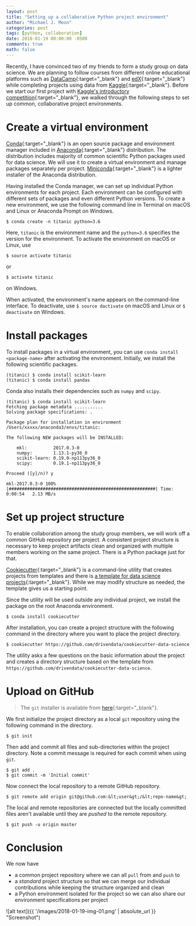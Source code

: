 ```yaml
---
layout: post
title: "Setting up a collaborative Python project environment"
author: "Michael J. Moon"
categories: post
tags: [python, collaboration]
date: 2018-01-19 00:00:00 -0500
comments: true
math: false
---
```


Recently, I have convinced two of my friends to form a study group on data science. We are planning to follow courses from different online educational platforms such as [DataCamp][1]{:target="_blank"} and [edX][2]{:target="_blank"} while completing projects using data from [Kaggle][3]{:target="_blank"}. Before we start our first project with [Kaggle's introductory competition][4]{:target="_blank"}, we walked through the following steps to set up common, collaborative project environments.

# Create a virtual environment

[Conda][5]{:target="_blank"} is an open source package and environment manager included in [Anaconda][6]{:target="_blank"} distribution. The distribution includes majority of common scientific Python packages used for data science. We will use it to create a virtual environment and manage packages separately per project. [Miniconda][7]{:target="_blank"} is a lighter installer of the Anaconda distribution.

Having installed the Conda manager, we can set up individual Python environments for each project. Each environment can be configured with different sets of packages and even different Python versions. To create a new environment, we use the following command line in Terminal on macOS and Linux or Anaconda Prompt on Windows.

```shell
$ conda create -n titanic python=3.6
```

Here, `titanic` is the environment name and the `python=3.6` specifies the version for the environment. To activate the environment on macOS or Linux, use

```shell
$ source activate titanic
```

or

```shell
$ activate titanic
```

on Windows.

When activated, the environment's name appears on the command-line interface. To deactivate, use `$ source dactivate` on macOS and Linux or `$ deactivate` on Windows.

# Install packages

To install packages in a virtual environment, you can use `conda install <package-name>` after activating the environment. Initially, we install the following scientific packages.

```shell
(titanic) $ conda install scikit-learn
(titanic) $ conda install pandas
```

Conda also installs their dependencies such as `numpy` and `scipy`.

```shell
(titanic) $ conda install scikit-learn
Fetching package metadata ...........
Solving package specifications: .

Package plan for installation in environment /Users/xxxxx/anaconda3/envs/titanic:

The following NEW packages will be INSTALLED:

    mkl:          2017.0.3-0        
    numpy:        1.13.1-py36_0     
    scikit-learn: 0.19.0-np113py36_0
    scipy:        0.19.1-np113py36_0

Proceed ([y]/n)? y

mkl-2017.0.3-0 100% |########################################################| Time: 0:00:54   2.13 MB/s
```

# Set up project structure

To enable collaboration among the study group members, we will work off a common GitHub repository per project. A consistent project structure is necessary to keep project artifacts clean and organized with multiple members working on the same project. There is a Python package just for that.

[Cookiecutter][8]{:target="_blank"} is a command-line utility that creates projects from templates and there is [a template for data science projects][9]{:target="_blank"}. While we may modify structure as needed, the template gives us a starting point.

Since the utility will be used outside any individual project, we install the package on the root Anaconda environment.

```shell
$ conda install cookiecutter
```

After installation, you can create a project structure with the following command in the directory where you want to place the project directory.

```shell
$ cookiecutter https://github.com/drivendata/cookiecutter-data-science
```

The utility asks a few questions on the basic information about the project and creates a directory structure based on the template from `https://github.com/drivendata/cookiecutter-data-science`.

# Upload on GitHub

> The `git` installer is available from [here][10]{:target="_blank"}.

We first initialize the project directory as a local `git` repository using the following command in the directory.

```shell
$ git init
```

Then add and commit all files and sub-directories within the project directory. Note a commit message is required for each commit when using `git`.

```shell
$ git add .
$ git commit -m 'Initial commit'
```

Now connect the local repository to a remote GitHub repository.

```shell
$ git remote add origin git@github.com:&lt;user&gt;/&lt;repo-name&gt;
```

The local and remote repositories are connected but the locally committed files aren't available until they are *pushed* to the remote repository.

```shell
$ git push -u origin master
```

# Conclusion

We now have

*   a common project repository where we can all `pull` from and `push` to
*   a *standard* project structure so that we can merge our individual contributions while keeping the structure organized and clean
*   a Python environment isolated for the project so we can also share our environment specifications per project

![alt text]({{ '/images/2018-01-19-img-01.png' | absolute_url }} "Screenshot")


 [1]: https://www.datacamp.com/
 [2]: https://www.edx.org/
 [3]: https://www.kaggle.com/
 [4]: https://www.kaggle.com/c/titanic
 [5]: https://conda.io/docs
 [6]: https://www.anaconda.com/download/
 [7]: https://conda.io/miniconda.html
 [8]: https://cookiecutter.readthedocs.io/en/latest/
 [9]: http://drivendata.github.io/cookiecutter-data-science/
 [10]: https://git-scm.com/downloads
